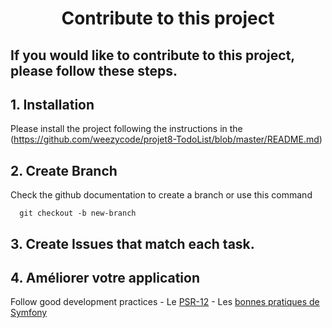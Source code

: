 <h1 align="center">
  Contribute to this project
</h1>

## If you would like to contribute to this project, please follow these steps.

## 1. Installation
Please install the project following the instructions in the (https://github.com/weezycode/projet8-TodoList/blob/master/README.md)

## 2. Create Branch
Check the github documentation to create a branch or use this command

      git checkout -b new-branch
  
## 3. Create Issues that match each task.

## 4. Améliorer votre application
Follow good development practices
    - Le [PSR-12](https://www.php-fig.org/psr/psr-12/)
    - Les [bonnes pratiques de Symfony](https://symfony.com/doc/current/best_practices.html)
